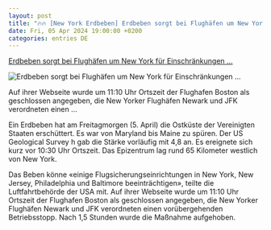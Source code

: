 ```yaml
---
layout: post
title: "🔥🔥 [New York Erdbeben] Erdbeben sorgt bei Flughäfen um New York für Einschränkungen ..."
date: Fri, 05 Apr 2024 19:00:00 +0200
categories: entries DE
---
```

[Erdbeben sorgt bei Flughäfen um New York für Einschränkungen ...](https://www.aerotelegraph.com/flughaefen-um-new-york-nach-erdbeben-mit-einschraenkungen)

![Erdbeben sorgt bei Flughäfen um New York für Einschränkungen ...](https://cdn.aerotelegraph.com/production/uploads/2023/11/ticker-usa.png)

Auf ihrer Webseite wurde um 11:10 Uhr Ortszeit der Flughafen Boston als geschlossen angegeben, die New Yorker Flughäfen Newark und JFK verordneten einen ...

Ein Erdbeben hat am Freitagmorgen (5. April) die Ostküste der Vereinigten Staaten erschüttert. Es war von Maryland bis Maine zu spüren. Der US Geological Survey h gab die Stärke vorläufig mit 4,8 an. Es ereignete sich kurz vor 10:30 Uhr Ortszeit. Das Epizentrum lag rund 65 Kilometer westlich von New York.

Das Beben könne «einige Flugsicherungseinrichtungen in New York, New Jersey, Philadelphia und Baltimore beeinträchtigen», teilte die Luftfahrtbehörde der USA mit. Auf ihrer Webseite wurde um 11:10 Uhr Ortszeit der Flughafen Boston als geschlossen angegeben, die New Yorker Flughäfen Newark und JFK verordneten einen vorübergehenden Betriebsstopp. Nach 1,5 Stunden wurde die Maßnahme aufgehoben.

